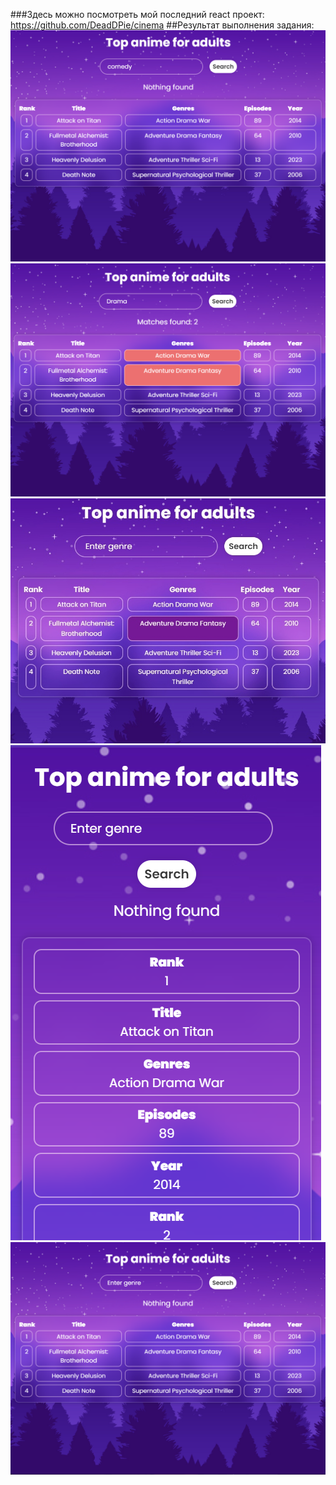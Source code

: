###Здесь можно посмотреть мой последний react проект: https://github.com/DeadDPie/cinema
##Результат выполнения задания:
![Результат выполнения задания:](https://github.com/DeadDPie/ShiftLabTableTask/blob/main/style/2024-01-22_22-27.png)
![Результат выполнения задания:](https://github.com/DeadDPie/ShiftLabTableTask/blob/main/style/2024-01-22_22-26.png)
![Результат выполнения задания:](https://github.com/DeadDPie/ShiftLabTableTask/blob/main/style/withCursorOn.jpg)
![Результат выполнения задания:](https://github.com/DeadDPie/ShiftLabTableTask/blob/main/style/2024-01-22_22-25.png)
![Результат выполнения задания:](https://github.com/DeadDPie/ShiftLabTableTask/blob/main/style/2024-01-22_22-23.png)


